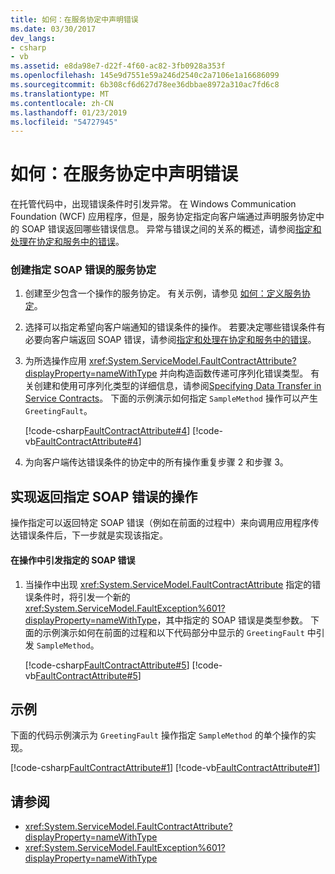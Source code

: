 ```yaml
---
title: 如何：在服务协定中声明错误
ms.date: 03/30/2017
dev_langs:
- csharp
- vb
ms.assetid: e8da98e7-d22f-4f60-ac82-3fb0928a353f
ms.openlocfilehash: 145e9d7551e59a246d2540c2a7106e1a16686099
ms.sourcegitcommit: 6b308cf6d627d78ee36dbbae8972a310ac7fd6c8
ms.translationtype: MT
ms.contentlocale: zh-CN
ms.lasthandoff: 01/23/2019
ms.locfileid: "54727945"
---
```

# <a name="how-to-declare-faults-in-service-contracts"></a>如何：在服务协定中声明错误
在托管代码中，出现错误条件时引发异常。 在 Windows Communication Foundation (WCF) 应用程序，但是，服务协定指定向客户端通过声明服务协定中的 SOAP 错误返回哪些错误信息。 异常与错误之间的关系的概述，请参阅[指定和处理在协定和服务中的错误](../../../docs/framework/wcf/specifying-and-handling-faults-in-contracts-and-services.md)。  
  
### <a name="create-a-service-contract-that-specifies-a-soap-fault"></a>创建指定 SOAP 错误的服务协定  
  
1.  创建至少包含一个操作的服务协定。 有关示例，请参见 [如何：定义服务协定](../../../docs/framework/wcf/how-to-define-a-wcf-service-contract.md)。  
  
2.  选择可以指定希望向客户端通知的错误条件的操作。 若要决定哪些错误条件有必要向客户端返回 SOAP 错误，请参阅[指定和处理在协定和服务中的错误](../../../docs/framework/wcf/specifying-and-handling-faults-in-contracts-and-services.md)。  
  
3.  为所选操作应用 <xref:System.ServiceModel.FaultContractAttribute?displayProperty=nameWithType> 并向构造函数传递可序列化错误类型。 有关创建和使用可序列化类型的详细信息，请参阅[Specifying Data Transfer in Service Contracts](../../../docs/framework/wcf/feature-details/specifying-data-transfer-in-service-contracts.md)。 下面的示例演示如何指定 `SampleMethod` 操作可以产生 `GreetingFault`。  
  
     [!code-csharp[FaultContractAttribute#4](../../../samples/snippets/csharp/VS_Snippets_CFX/faultcontractattribute/cs/services.cs#4)]
     [!code-vb[FaultContractAttribute#4](../../../samples/snippets/visualbasic/VS_Snippets_CFX/faultcontractattribute/vb/services.vb#4)]  
  
4.  为向客户端传达错误条件的协定中的所有操作重复步骤 2 和步骤 3。  
  
## <a name="implementing-an-operation-to-return-a-specified-soap-fault"></a>实现返回指定 SOAP 错误的操作  
 操作指定可以返回特定 SOAP 错误（例如在前面的过程中）来向调用应用程序传达错误条件后，下一步就是实现该指定。  
  
#### <a name="throw-the-specified-soap-fault-in-the-operation"></a>在操作中引发指定的 SOAP 错误  
  
1.  当操作中出现 <xref:System.ServiceModel.FaultContractAttribute> 指定的错误条件时，将引发一个新的 <xref:System.ServiceModel.FaultException%601?displayProperty=nameWithType>，其中指定的 SOAP 错误是类型参数。 下面的示例演示如何在前面的过程和以下代码部分中显示的 `GreetingFault` 中引发 `SampleMethod`。  
  
     [!code-csharp[FaultContractAttribute#5](../../../samples/snippets/csharp/VS_Snippets_CFX/faultcontractattribute/cs/services.cs#5)]
     [!code-vb[FaultContractAttribute#5](../../../samples/snippets/visualbasic/VS_Snippets_CFX/faultcontractattribute/vb/services.vb#5)]  
  
## <a name="example"></a>示例  
 下面的代码示例演示为 `GreetingFault` 操作指定 `SampleMethod` 的单个操作的实现。  
  
 [!code-csharp[FaultContractAttribute#1](../../../samples/snippets/csharp/VS_Snippets_CFX/faultcontractattribute/cs/services.cs#1)]
 [!code-vb[FaultContractAttribute#1](../../../samples/snippets/visualbasic/VS_Snippets_CFX/faultcontractattribute/vb/services.vb#1)]  
  
## <a name="see-also"></a>请参阅
- <xref:System.ServiceModel.FaultContractAttribute?displayProperty=nameWithType>
- <xref:System.ServiceModel.FaultException%601?displayProperty=nameWithType>
